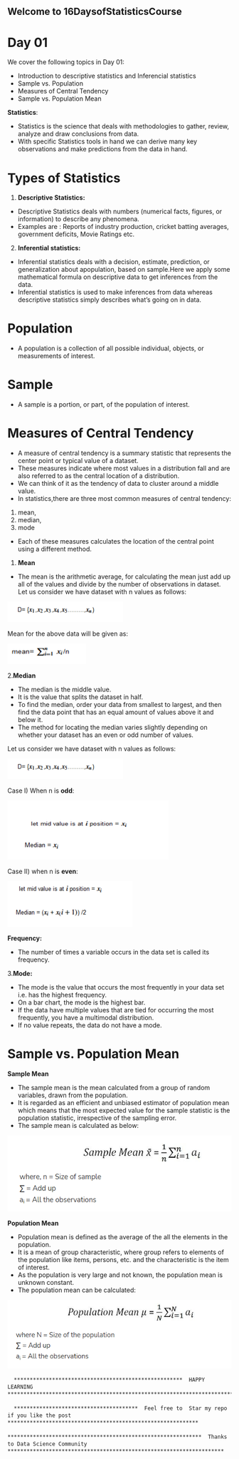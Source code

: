 ## Welcome to 16DaysofStatisticsCourse

# Day 01
We cover the following topics in Day 01:
* Introduction to descriptive statistics and Inferencial statistics
* Sample vs. Population
* Measures of Central Tendency
* Sample vs. Population Mean

**Statistics**:
* Statistics is the science that deals with methodologies to gather, review, analyze and draw conclusions from data. 
* With specific Statistics tools in hand we can derive many key observations and make predictions from the data in hand.

# Types of Statistics
1. **Descriptive Statistics:**
* Descriptive Statistics deals with numbers (numerical facts, figures, or information) to describe any phenomena.
* Examples are : Reports of industry production, cricket batting averages, government deficits, Movie Ratings etc. 

2. **Inferential statistics:**
* Inferential statistics deals with a decision, estimate, prediction, or generalization about apopulation, based on sample.Here we apply some mathematical formula on descriptive data to get inferences from the data.
*  Inferential statistics is used to make inferences from data whereas descriptive statistics simply describes what’s going on in  data. 

# Population
*  A population is a collection of all possible individual, objects, or measurements of interest. 
# Sample
* A sample is a portion, or part, of the population of interest.

# Measures of Central Tendency
* A measure of central tendency is a summary statistic that represents the center point or typical value of a dataset.
* These measures indicate where most values in a distribution fall and are also referred to as the central location of a distribution.
* We can think of it as the tendency of data to cluster around a middle value.
* In statistics,there are three most common measures of central tendency:
1. mean, 
2. median, 
3. mode
* Each of these measures calculates the location of the central point using a different method.

1. **Mean**
* The mean is the arithmetic average, for calculating the mean just add up all of the values and divide by the number of observations in  dataset.
Let us consider we  have dataset with n values as follows:

![](mean_data.PNG)

Mean for the above data will be given as:

![](mean.PNG)

2.**Median**
* The median is the middle value. 
* It is the value that splits the dataset in half. 
* To find the median, order your data from smallest to largest, and then find the data point that has an equal amount of values above it and below it. 
* The method for locating the median varies slightly depending on whether your dataset has an even or odd number of values. 

Let us consider we have dataset with n values as follows:

![](mean_data.PNG)

Case I) When n is **odd**:

![](odd_median.PNG)

Case II) when n is **even**:

![](even_median.PNG)

**Frequency:**
* The number of times a variable occurs in the data set is called its frequency.

3.**Mode:** 
* The mode is the value that occurs the most frequently in your data set i.e. has the highest frequency.
*  On a bar chart, the mode is the highest bar. 
*  If the data have multiple values that are tied for occurring the most frequently, you have a multimodal distribution. 
*  If no value repeats, the data do not have a mode.
# Sample vs. Population Mean
**Sample Mean**
* The sample mean is the mean calculated from a group of random variables, drawn from the population.
* It is regarded as an efficient and unbiased estimator of population mean which means that the most expected value for the sample statistic is the population statistic, irrespective of the sampling error.
* The sample mean is calculated as below:


![](sample_mean.PNG)

**Population Mean**
* Population mean is defined as the average of the all the elements in the population.
* It is a mean of group characteristic, where group refers to elements of the population like items, persons, etc. and the characteristic is the item of interest.
* As the population is very large and not known, the population mean is unknown constant.
* The population mean can be calculated:

![](population_mean.PNG)


      *****************************************************  HAPPY LEARNING  ******************************************************************************

      ***************************************  Feel free to  Star my repo if you like the post  ************************************************************

    *************************************************************  Thanks to Data Science Community ********************************************************************









